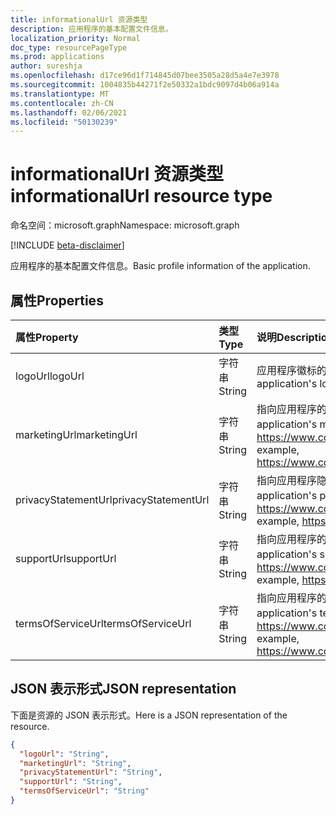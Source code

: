 ```yaml
---
title: informationalUrl 资源类型
description: 应用程序的基本配置文件信息。
localization_priority: Normal
doc_type: resourcePageType
ms.prod: applications
author: sureshja
ms.openlocfilehash: d17ce96d1f714845d07bee3505a28d5a4e7e3978
ms.sourcegitcommit: 1004835b44271f2e50332a1bdc9097d4b06a914a
ms.translationtype: MT
ms.contentlocale: zh-CN
ms.lasthandoff: 02/06/2021
ms.locfileid: "50130239"
---
```

# <a name="informationalurl-resource-type"></a><span data-ttu-id="3b025-103">informationalUrl 资源类型</span><span class="sxs-lookup"><span data-stu-id="3b025-103">informationalUrl resource type</span></span>

<span data-ttu-id="3b025-104">命名空间：microsoft.graph</span><span class="sxs-lookup"><span data-stu-id="3b025-104">Namespace: microsoft.graph</span></span>

[!INCLUDE [beta-disclaimer](../../includes/beta-disclaimer.md)]

<span data-ttu-id="3b025-105">应用程序的基本配置文件信息。</span><span class="sxs-lookup"><span data-stu-id="3b025-105">Basic profile information of the application.</span></span>

## <a name="properties"></a><span data-ttu-id="3b025-106">属性</span><span class="sxs-lookup"><span data-stu-id="3b025-106">Properties</span></span>

| <span data-ttu-id="3b025-107">属性</span><span class="sxs-lookup"><span data-stu-id="3b025-107">Property</span></span> | <span data-ttu-id="3b025-108">类型</span><span class="sxs-lookup"><span data-stu-id="3b025-108">Type</span></span> | <span data-ttu-id="3b025-109">说明</span><span class="sxs-lookup"><span data-stu-id="3b025-109">Description</span></span> |
|:---------------|:--------|:----------|
|<span data-ttu-id="3b025-110">logoUrl</span><span class="sxs-lookup"><span data-stu-id="3b025-110">logoUrl</span></span>|<span data-ttu-id="3b025-111">字符串</span><span class="sxs-lookup"><span data-stu-id="3b025-111">String</span></span>|<span data-ttu-id="3b025-112">应用程序徽标的 CDN URL，只读。</span><span class="sxs-lookup"><span data-stu-id="3b025-112">CDN URL to the application's logo, Read-only.</span></span>|
|<span data-ttu-id="3b025-113">marketingUrl</span><span class="sxs-lookup"><span data-stu-id="3b025-113">marketingUrl</span></span>|<span data-ttu-id="3b025-114">字符串</span><span class="sxs-lookup"><span data-stu-id="3b025-114">String</span></span>| <span data-ttu-id="3b025-115">指向应用程序的营销页面的链接。</span><span class="sxs-lookup"><span data-stu-id="3b025-115">Link to the application's marketing page.</span></span> <span data-ttu-id="3b025-116">例如，https://www.contoso.com/app/marketing</span><span class="sxs-lookup"><span data-stu-id="3b025-116">For example, https://www.contoso.com/app/marketing</span></span> |
|<span data-ttu-id="3b025-117">privacyStatementUrl</span><span class="sxs-lookup"><span data-stu-id="3b025-117">privacyStatementUrl</span></span>|<span data-ttu-id="3b025-118">字符串</span><span class="sxs-lookup"><span data-stu-id="3b025-118">String</span></span>| <span data-ttu-id="3b025-119">指向应用程序隐私声明的链接。</span><span class="sxs-lookup"><span data-stu-id="3b025-119">Link to the application's privacy statement.</span></span> <span data-ttu-id="3b025-120">例如，https://www.contoso.com/app/privacy</span><span class="sxs-lookup"><span data-stu-id="3b025-120">For example, https://www.contoso.com/app/privacy</span></span> |
|<span data-ttu-id="3b025-121">supportUrl</span><span class="sxs-lookup"><span data-stu-id="3b025-121">supportUrl</span></span>|<span data-ttu-id="3b025-122">字符串</span><span class="sxs-lookup"><span data-stu-id="3b025-122">String</span></span>| <span data-ttu-id="3b025-123">指向应用程序的支持页的链接。</span><span class="sxs-lookup"><span data-stu-id="3b025-123">Link to the application's support page.</span></span> <span data-ttu-id="3b025-124">例如，https://www.contoso.com/app/support</span><span class="sxs-lookup"><span data-stu-id="3b025-124">For example, https://www.contoso.com/app/support</span></span> |
|<span data-ttu-id="3b025-125">termsOfServiceUrl</span><span class="sxs-lookup"><span data-stu-id="3b025-125">termsOfServiceUrl</span></span>|<span data-ttu-id="3b025-126">字符串</span><span class="sxs-lookup"><span data-stu-id="3b025-126">String</span></span>| <span data-ttu-id="3b025-127">指向应用程序的服务声明条款的链接。</span><span class="sxs-lookup"><span data-stu-id="3b025-127">Link to the application's terms of service statement.</span></span> <span data-ttu-id="3b025-128">例如，https://www.contoso.com/app/termsofservice</span><span class="sxs-lookup"><span data-stu-id="3b025-128">For example, https://www.contoso.com/app/termsofservice</span></span> |

## <a name="json-representation"></a><span data-ttu-id="3b025-129">JSON 表示形式</span><span class="sxs-lookup"><span data-stu-id="3b025-129">JSON representation</span></span>
<span data-ttu-id="3b025-130">下面是资源的 JSON 表示形式。</span><span class="sxs-lookup"><span data-stu-id="3b025-130">Here is a JSON representation of the resource.</span></span>

<!-- {
  "blockType": "resource",
  "optionalProperties": [

  ],
  "@odata.type": "microsoft.graph.informationalUrl"
}-->

```json
{
  "logoUrl": "String",
  "marketingUrl": "String",
  "privacyStatementUrl": "String",
  "supportUrl": "String",
  "termsOfServiceUrl": "String"
}

```


<!-- uuid: 8fcb5dbc-d5aa-4681-8e31-b001d5168d79
2015-10-25 14:57:30 UTC -->
<!--
{
  "type": "#page.annotation",
  "description": "informationalUrl resource",
  "keywords": "",
  "section": "documentation",
  "tocPath": "",
  "suppressions": []
}
-->



